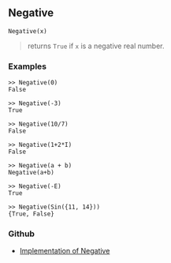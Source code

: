 ## Negative

```
Negative(x)  
```

> returns `True` if `x` is a negative real number.
	
### Examples
 
```
>> Negative(0)
False

>> Negative(-3)
True

>> Negative(10/7)
False

>> Negative(1+2*I)
False

>> Negative(a + b)
Negative(a+b)

>> Negative(-E)
True

>> Negative(Sin({11, 14}))
{True, False}
```

### Github

* [Implementation of Negative](https://github.com/axkr/symja_android_library/blob/master/symja_android_library/matheclipse-core/src/main/java/org/matheclipse/core/builtin/BooleanFunctions.java#L2968) 
